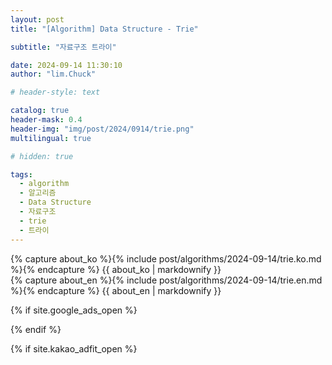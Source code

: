 ```yaml
---
layout: post
title: "[Algorithm] Data Structure - Trie"

subtitle: "자료구조 트라이"

date: 2024-09-14 11:30:10
author: "lim.Chuck"

# header-style: text

catalog: true
header-mask: 0.4
header-img: "img/post/2024/0914/trie.png"
multilingual: true

# hidden: true

tags:
  - algorithm
  - 알고리즘
  - Data Structure
  - 자료구조
  - trie
  - 트라이
---
```


<div class="ko post-container">
    {% capture about_ko %}{% include post/algorithms/2024-09-14/trie.ko.md %}{% endcapture %}
    {{ about_ko | markdownify }}
</div>
<div class="en post-container">
    {% capture about_en %}{% include post/algorithms/2024-09-14/trie.en.md %}{% endcapture %}
    {{ about_en | markdownify }}
</div>

{% if site.google_ads_open %}

<script async src="https://pagead2.googlesyndication.com/pagead/js/adsbygoogle.js?client=ca-pub-3587550545741227" crossorigin="anonymous"></script>

<ins class="adsbygoogle" style="display:block" data-ad-client="{{site.googl_ca_pub}}" data-ad-slot="4449058731"
  data-ad-format="auto" data-full-width-responsive="true"></ins>

<script>(adsbygoogle = window.adsbygoogle || []).push({});</script>

{% endif %}

{% if site.kakao_adfit_open %}
<ins class="kakao_ad_area" style="display:none;" data-ad-unit="DAN-PCSCzPH4DUFDJxkc" data-ad-width="728"
  data-ad-height="90" />
{% endif %}
